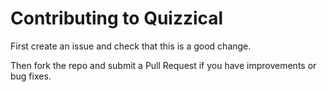 # Contributing to Quizzical

First create an issue and check that this is a good change.

Then fork the repo and submit a Pull Request if you have improvements or bug fixes.
